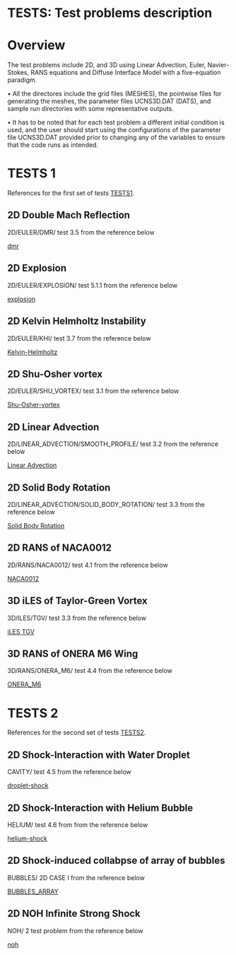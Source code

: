 
# TESTS: Test problems description


Overview
===========================

The test problems include 2D, and 3D using Linear Advection, Euler, Navier-Stokes, RANS equations and Diffuse Interface Model with a
five-equation paradigm.

• All the directores include the grid files (MESHES), the pointwise files for generating the meshes,
the parameter files UCNS3D.DAT (DATS), and sample run directories with some representative outputs.


• It has to be noted that for each test problem a different initial condition is used, and the user should
start using the configurations of the parameter file UCNS3D.DAT provided prior to changing any of the variables
to ensure that the code runs as intended.



TESTS 1
===========================

References for the first set of tests [TESTS1](https://doi.org/10.5281/zenodo.3375432).


2D Double Mach Reflection
----------------------------
2D/EULER/DMR/   test 3.5 from the reference below

[dmr](https://doi.org/10.1016/j.jcp.2019.07.039)


2D Explosion
----------------------------
2D/EULER/EXPLOSION/  test 5.1.1 from the reference below

[explosion](http://www.global-sci.com/intro/article_detail/cicp/7586.html)


2D Kelvin Helmholtz Instability
--------------------------------
2D/EULER/KHI/ test 3.7 from the reference below

[Kelvin-Helmholtz](https://doi.org/10.1016/j.jcp.2019.07.039)


2D Shu-Osher vortex
--------------------------------
2D/EULER/SHU_VORTEX/ test 3.1 from the reference below

[Shu-Osher-vortex](https://doi.org/10.1016/j.jcp.2018.02.009)




2D Linear Advection
--------------------------------
2D/LINEAR_ADVECTION/SMOOTH_PROFILE/ test 3.2 from the reference below

[Linear Advection](https://doi.org/10.1016/j.jcp.2019.07.039)




2D Solid Body Rotation
--------------------------------

2D/LINEAR_ADVECTION/SOLID_BODY_ROTATION/ test 3.3 from the reference below

[Solid Body Rotation](https://doi.org/10.1016/j.jcp.2019.07.039)


2D RANS of NACA0012
--------------------------------

2D/RANS/NACA0012/   test 4.1 from  the reference below

[NACA0012](https://doi.org/10.1016/j.compfluid.2017.01.002)


3D iLES of Taylor-Green Vortex
--------------------------------

3D/ILES/TGV/  test 3.3 from   the reference below

[iLES TGV](https://doi.org/10.1016/j.amc.2018.04.076)


3D RANS of ONERA M6 Wing
--------------------------------

3D/RANS/ONERA_M6/  test 4.4 from  the reference below

[ONERA_M6](https://doi.org/10.1016/j.compfluid.2017.01.002)




TESTS 2
===========================

References for the second set of tests [TESTS2](https://doi.org/10.5281/zenodo.6538622).



2D Shock-Interaction with Water Droplet
--------------------------------

CAVITY/ test 4.5 from the reference below

[droplet-shock](https://doi.org/10.1007/s10915-021-01673-y)


2D Shock-Interaction with Helium Bubble
--------------------------------

HELIUM/ test 4.6 from from the reference below

[helium-shock](https://doi.org/10.1007/s10915-021-01673-y)


2D Shock-induced collabpse of array of bubbles
--------------------------------

BUBBLES/ 2D CASE I  from the reference below

[BUBBLES_ARRAY](https://doi:10.1017/jfm.2020.535)

2D NOH Infinite Strong Shock
--------------------------------

NOH/ 2  test problem from the reference below

[noh](https://doi.org/10.1016/0021-9991(87)90074-X)






